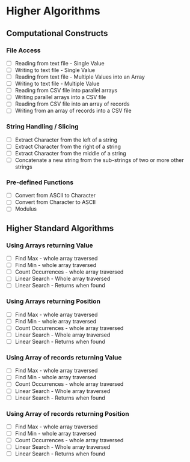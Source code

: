 # Higher Algorithms

## Computational Constructs

### File Access
- [ ] Reading from text file - Single Value
- [ ] Writing to text file - Single Value
- [ ] Reading from text file - Multiple Values into an Array
- [ ] Writing to text file - Multiple Value
- [ ] Reading from CSV file into parallel arrays
- [ ] Writing parallel arrays into a CSV file
- [ ] Reading from CSV file into an array of records
- [ ] Writing from an array of records into a CSV file

### String Handling / Slicing
- [ ] Extract Character from the left of a string
- [ ] Extract Character from the right of a string
- [ ] Extract Character from the middle of a string
- [ ] Concatenate a new string from the sub-strings of two or more other strings

### Pre-defined Functions
- [ ] Convert from ASCII to Character
- [ ] Convert from Character to ASCII
- [ ] Modulus

## Higher Standard Algorithms

### Using **Arrays** returning **Value**
- [ ] Find Max - whole array traversed
- [ ] Find Min - whole array traversed
- [ ] Count Occurrences - whole array traversed
- [ ] Linear Search - Whole array traversed
- [ ] Linear Search - Returns when found

### Using **Arrays** returning **Position**
- [ ] Find Max - whole array traversed
- [ ] Find Min - whole array traversed
- [ ] Count Occurrences - whole array traversed
- [ ] Linear Search - Whole array traversed
- [ ] Linear Search - Returns when found

### Using **Array of records** returning **Value**
- [ ] Find Max - whole array traversed
- [ ] Find Min - whole array traversed
- [ ] Count Occurrences - whole array traversed
- [ ] Linear Search - Whole array traversed
- [ ] Linear Search - Returns when found

### Using **Array of records** returning **Position**
- [ ] Find Max - whole array traversed
- [ ] Find Min - whole array traversed
- [ ] Count Occurrences - whole array traversed
- [ ] Linear Search - Whole array traversed
- [ ] Linear Search - Returns when found